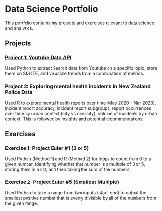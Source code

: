 # Data Science Portfolio
This portfolio contains my projects and exercises relevant to data science and analytics. 

## Projects
### [Project 1: Youtube Data API](https://github.com/christianllave/portfolio_ds/tree/03a4551b93d1a05b1435791522994efec6753184/Project%201)
Used Python to extract Search data from Youtube on a specific topic, store them on SQLITE, and visualize trends from a combination of metrics.

### Project 2: Exploring mental health incidents in New Zealand Police Data
Used R to explore mental health reports over time (May 2020 - Mar 2023), incident report accuracy, incident report subgroups, report occurrences over time by urban context (city vs non-city), volume of incidents by urban context. This is followed by insights and potential recommendations.

## Exercises 
### Exercise 1: Project Euler #1 (3 or 5)
Used Python (Method 1) and R (Method 2) for loops to count from 0 to a given number, identifying whether that number is a multiple of 3 or 5, storing them in a list, and then taking the sum of the numbers.

### Exercise 2: Project Euler #5 (Smallest Multiple)
Used Python to take a range from two inputs (start, end) to output the smallest positive number that is evenly divisible by all of the numbers from the given range.
